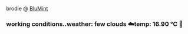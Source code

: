 brodie @ [BluMint](https://www.linkedin.com/company/blumint-io/)

<!--weather_start-->
### working conditions..weather: few clouds ☁️temp: 16.90 °C 👕<!--weather_end-->

<!---
brodie-m/brodie-m is a ✨ special ✨ repository because its `README.md` (this file) appears on your GitHub profile.
You can click the Preview link to take a look at your changes.
--->
